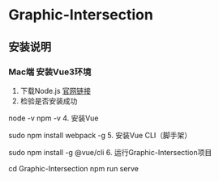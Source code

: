 # Graphic-Intersection
## 安装说明
### Mac端 安装Vue3环境
1. 下载Node.js
[官网链接](https://nodejs.org/en/download)
2. 检验是否安装成功

  node -v
  npm -v
4. 安装Vue

  sudo npm install webpack -g
5. 安装Vue CLI（脚手架）

  sudo npm install -g @vue/cli
6. 运行Graphic-Intersection项目

  cd Graphic-Intersection
  npm run serve
